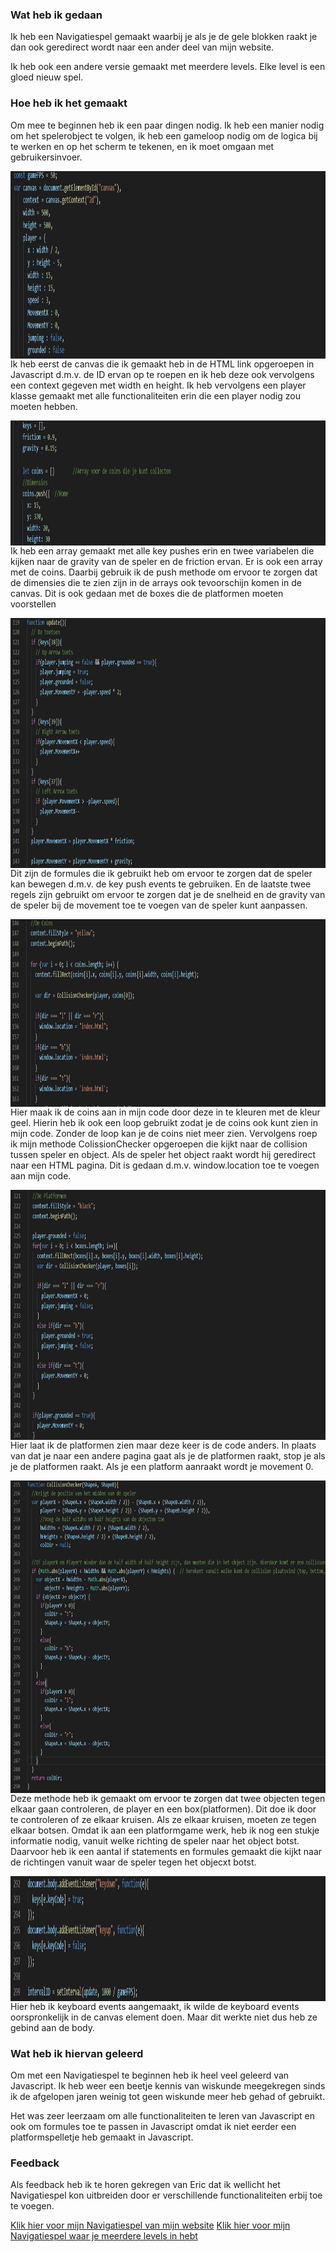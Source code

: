 <h3>Wat heb ik gedaan</h3>
							<p>Ik heb een Navigatiespel gemaakt waarbij je als je de gele blokken raakt je dan ook geredirect wordt naar een ander deel van mijn website.</p>
                            <p>Ik heb ook een andere versie gemaakt met meerdere levels. Elke level is een gloed nieuw spel.</p>
							<h3>Hoe heb ik het gemaakt</h3>
							<p>Om mee te beginnen heb ik een paar dingen nodig. Ik heb een manier nodig om het spelerobject te volgen, ik heb een gameloop nodig om de logica bij te werken en op het scherm te tekenen, en ik moet omgaan met gebruikersinvoer.</p>
							<img src="Codes afbeeldingen/navigatie1.png" width="1100px" height="300px" style="float: right;">
							<p>Ik heb eerst de canvas die ik gemaakt heb in de HTML link opgeroepen in Javascript d.m.v. de ID ervan op te roepen en ik heb deze ook vervolgens een context gegeven met width en height. Ik heb vervolgens een player klasse gemaakt met alle functionaliteiten erin die een player nodig zou moeten hebben.</p>
							<img src="Codes afbeeldingen/navigatie2.png" width="1100px" height="200px" style="float: right;">
							<p>Ik heb een array gemaakt met alle key pushes erin en twee variabelen die kijken naar de gravity van de speler en de friction ervan. Er is ook een array met de coins. Daarbij gebruik ik de push methode om ervoor te zorgen dat de dimensies die te zien zijn in de arrays ook tevoorschijn komen in de canvas. Dit is ook gedaan met de boxes die de platformen moeten voorstellen</p>
							<img src="Codes afbeeldingen/navigatie3.png" width="1100px" height="400px" style="float: right;">
							<p>Dit zijn de formules die ik gebruikt heb om ervoor te zorgen dat de speler kan bewegen d.m.v. de key push events te gebruiken. En de laatste twee regels zijn gebruikt om ervoor te zorgen dat je de snelheid en de gravity van de speler bij de movement toe te voegen van de speler kunt aanpassen.</p>
							<img src="Codes afbeeldingen/navigatie4.png" width="1100px" height="300px" style="float: right;">
							<p>Hier maak ik de coins aan in mijn code door deze in te kleuren met de kleur geel. Hierin heb ik ook een loop gebruikt zodat je de coins ook kunt zien in mijn code. Zonder de loop kan je de coins niet meer zien. Vervolgens roep ik mijn methode ColissionChecker opgeroepen die kijkt naar de collision tussen speler en object. Als de speler het object raakt wordt hij geredirect naar een HTML pagina. Dit is gedaan d.m.v. window.location toe te voegen aan mijn code.</p>
							<img src="Codes afbeeldingen/navigatie5.png" width="1100px" height="400px" style="float: right;">
							<p>Hier laat ik de platformen zien maar deze keer is de code anders. In plaats van dat je naar een andere pagina gaat als je de platformen raakt, stop je als je de platformen raakt. Als je een platform aanraakt wordt je movement 0.</p>
							<img src="Codes afbeeldingen/navigatie6.png" width="1100px" height="500px" style="float: right;">
							<p>Deze methode heb ik gemaakt om ervoor te zorgen dat twee objecten tegen elkaar gaan controleren, de player en een box(platformen). Dit doe ik door te controleren of ze elkaar kruisen. Als ze elkaar kruisen, moeten ze tegen elkaar botsen. Omdat ik aan een platformgame werk, heb ik nog een stukje informatie nodig, vanuit welke richting de speler naar het object botst. Daarvoor heb ik een aantal if statements en formules gemaakt die kijkt naar de richtingen vanuit waar de speler tegen het objecxt botst.</p>
							<img src="Codes afbeeldingen/navigatie7.png" width="1100px" height="200px" style="float: right;">
							<p>Hier heb ik keyboard events aangemaakt, ik wilde de keyboard events oorspronkelijk in de canvas element doen. Maar dit werkte niet dus heb ze gebind aan de body.</p>
							<h3>Wat heb ik hiervan geleerd</h3>
							<p>Om met een Navigatiespel te beginnen heb ik heel veel geleerd van Javascript. Ik heb weer een beetje kennis van wiskunde meegekregen sinds ik de afgelopen jaren weinig tot geen wiskunde meer heb gehad of gebruikt.</p>
							<p>Het was zeer leerzaam om alle functionaliteiten te leren van Javascript en ook om formules toe te passen in Javascript omdat ik niet eerder een platformspelletje heb gemaakt in Javascript.</p>
							<h3>Feedback</h3>
							<p>Als feedback heb ik te horen gekregen van Eric dat ik wellicht het Navigatiespel kon uitbreiden door er verschillende functionaliteiten erbij toe te voegen.</p>
							<a href="sidescroller.html" class="button special">Klik hier voor mijn Navigatiespel van mijn website</a>
                            <a href="Sidescroller-Game/index.html" class="button special">Klik hier voor mijn Navigatiespel waar je meerdere levels in hebt</a>